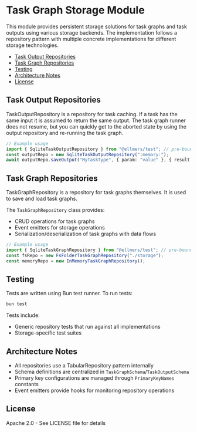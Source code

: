 # Task Graph Storage Module

This module provides persistent storage solutions for task graphs and task outputs using various storage backends. The implementation follows a repository pattern with multiple concrete implementations for different storage technologies.

- [Task Output Repositories](#task-output-repositories)
- [Task Graph Repositories](#task-graph-repositories)
- [Testing](#testing)
- [Architecture Notes](#architecture-notes)
- [License](#license)

## Task Output Repositories

TaskOutputRepository is a repository for task caching. If a task has the same input it is assumed to return the same output. The task graph runner does not resume, but you can quickly get to the aborted state by using the output repository and re-running the task graph.

```typescript
// Example usage
import { SqliteTaskOutputRepository } from "@ellmers/test"; // pre-bound implementation for sqlite
const outputRepo = new SqliteTaskOutputRepository(":memory:");
await outputRepo.saveOutput("MyTaskType", { param: "value" }, { result: "data" });
```

## Task Graph Repositories

TaskGraphRepository is a repository for task graphs themselves. It is used to save and load task graphs.

The `TaskGraphRepository` class provides:

- CRUD operations for task graphs
- Event emitters for storage operations
- Serialization/deserialization of task graphs with data flows

```typescript
// Example usage
import { SqliteTaskGraphRepository } from "@ellmers/test"; // pre-bound implementation for sqlite
const fsRepo = new FsFolderTaskGraphRepository("./storage");
const memoryRepo = new InMemoryTaskGraphRepository();
```

## Testing

Tests are written using Bun test runner. To run tests:

```bash
bun test
```

Tests include:

- Generic repository tests that run against all implementations
- Storage-specific test suites

## Architecture Notes

- All repositories use a TabularRepository pattern internally
- Schema definitions are centralized in `TaskGraphSchema`/`TaskOutputSchema`
- Primary key configurations are managed through `PrimaryKeyNames` constants
- Event emitters provide hooks for monitoring repository operations

## License

Apache 2.0 - See LICENSE file for details
